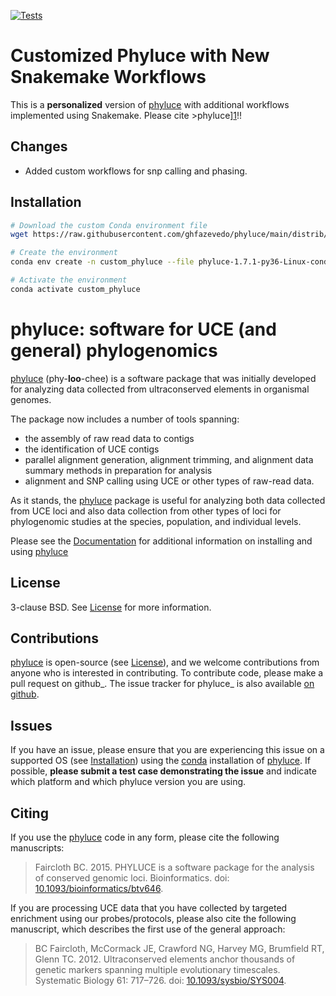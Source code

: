 [![Tests](https://github.com/faircloth-lab/phyluce/actions/workflows/main.yml/badge.svg)](https://github.com/faircloth-lab/phyluce/actions/workflows/main.yml)



 # Customized Phyluce with New Snakemake Workflows

This is a **personalized** version of [phyluce][1] with additional workflows implemented using Snakemake. Please cite >phyluce][1]!!

## Changes
- Added custom workflows for snp calling and phasing.

## Installation

```bash
# Download the custom Conda environment file
wget https://raw.githubusercontent.com/ghfazevedo/phyluce/main/distrib/phyluce-1.7.1-py36-Linux-conda.yml

# Create the environment
conda env create -n custom_phyluce --file phyluce-1.7.1-py36-Linux-conda.yml

# Activate the environment
conda activate custom_phyluce
```


# phyluce: software for UCE (and general) phylogenomics

[phyluce][1] (phy-**loo**-chee) is a software package that was initially developed for analyzing data collected from ultraconserved elements in organismal genomes.

The package now includes a number of tools spanning:

* the assembly of raw read data to contigs
* the identification of UCE contigs
* parallel alignment generation, alignment trimming, and alignment data summary
  methods in preparation for analysis
* alignment and SNP calling using UCE or other types of raw-read data.

As it stands, the [phyluce][1] package is useful for analyzing both data collected from UCE loci and also data collection from other types of loci for phylogenomic studies at the species, population, and individual levels.

Please see the [Documentation][2] for additional information on installing and using [phyluce][1]

License
-------

3-clause BSD. See [License][3] for more information.

Contributions
--------------

[phyluce][1] is open-source (see [License][3]), and we welcome contributions from anyone who is interested in contributing.  To contribute code, please make a pull request on github_.  The issue tracker for phyluce_ is also available [on github][4].

Issues
------

If you have an issue, please ensure that you are experiencing this issue on a supported OS (see [Installation][5]) using the [conda][6] installation of [phyluce][1].  If possible, **please submit a test case demonstrating the issue** and indicate which platform and which phyluce version you are using.

Citing
------

If you use the [phyluce][1] code in any form, please cite the following manuscripts:

> Faircloth BC. 2015. PHYLUCE is a software package for the analysis of conserved genomic loci.  Bioinformatics. doi: [10.1093/bioinformatics/btv646](https://doi.org/10.1093/bioinformatics/btv646).

If you are processing UCE data that you have collected by targeted enrichment using our probes/protocols, please also cite the following manuscript, which describes the first use of the general approach:

> BC Faircloth, McCormack JE, Crawford NG, Harvey MG, Brumfield RT, Glenn TC. 2012. Ultraconserved elements anchor thousands of genetic markers spanning multiple evolutionary timescales. Systematic Biology 61: 717–726. doi: [10.1093/sysbio/SYS004](http://doi.org/10.1093/sysbio/SYS004).

[1]: https://github.com/faircloth-lab/phyluce "Link to this repository"
[2]: http://phyluce.readthedocs.io/ "Link to the documentation"
[3]: https://github.com/faircloth-lab/phyluce/blob/main/LICENSE "Link to the LICENSE"
[4]: https://github.com/faircloth-lab/phyluce/issues "Link to phyluce ISSUES"
[5]: http://phyluce.readthedocs.org/en/installation.html "Link to Installation"
[6]: https://docs.conda.io/en/latest/ "Link to conda documentation"